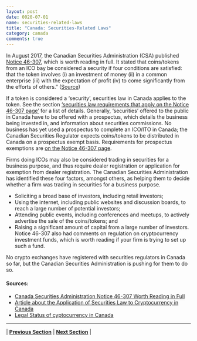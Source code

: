 ```yaml
---
layout: post
date: 0020-07-01
name: securities-related-laws
title: "Canada: Securities-Related Laws"
category: canada
comments: true
---
```


In August 2017, the Canadian Securities Administration (CSA) published [Notice 46-307](http://www.osc.gov.on.ca/en/SecuritiesLaw_csa_20170824_cryptocurrency-offerings.htm), which is worth reading in full. It stated that coins/tokens from an ICO bay be considered a security if four conditions are satisfied: that the token involves (i) an investment of money (ii) in a common enterprise (iii) with the expectation of profit (iv) to come significantly from the efforts of others.” ([Source](https://www.securitiesregulationcanada.com/2017/08/canadian-securities-administrators-weigh-in-on-the-applicability-of-canadian-securities-laws-to-cryptocurrencies-including-coins-and-tokens/))

If a token is considered a ‘security’, securities law in Canada applies to the token. See the section [‘securities law requirements that apply on the Notice 46-307 page’](http://www.osc.gov.on.ca/en/SecuritiesLaw_csa_20170824_cryptocurrency-offerings.htm) for a list of details. Generally, ‘securities’ offered to the public in Canada have to be offered with a prospectus, which details the business being invested in, and information about securities commissions. No business has yet used a prospectus to complete an ICO/ITO in Canada; the Canadian Securities Regulator expects coins/tokens to be distributed in Canada on a prospectus exempt basis. Requirements for prospectus exemptions are [on the Notice 46-307 page](http://www.osc.gov.on.ca/en/SecuritiesLaw_csa_20170824_cryptocurrency-offerings.htm).

Firms doing ICOs may also be considered trading in securities for a business purpose, and thus require dealer registration or application for exemption from dealer registration. The Canadian Securities Administration has identified these four factors, amongst others, as helping them to decide whether a firm was trading in securities for a business purpose.
- Soliciting a broad base of investors, including retail investors;
- Using the internet, including public websites and discussion boards, to reach a large number of potential investors;
- Attending public events, including conferences and meetups, to actively advertise the sale of the coins/tokens; and
- Raising a significant amount of capital from a large number of investors.
Notice 46-307 also had comments on regulation on cryptocurrency investment funds, which is worth reading if your firm is trying to set up such a fund.

No crypto exchanges have registered with securities regulators in Canada so far, but the Canadian Securities Administration is pushing for them to do so.


#### Sources:
- [Canada Securities Administration Notice 46-307 Worth Reading in Full](http://www.osc.gov.on.ca/en/SecuritiesLaw_csa_20170824_cryptocurrency-offerings.htm)
- [Article about the Application of Securities Law to Cryptocurrency in Canada](https://www.securitiesregulationcanada.com/2017/08/canadian-securities-administrators-weigh-in-on-the-applicability-of-canadian-securities-laws-to-cryptocurrencies-including-coins-and-tokens/)
- [Legal Status of cyptocurrency in Canada](http://www.mondaq.com/canada/x/674702/Insolvency+Bankruptcy/Cryptocurrency+Assets+Under+Insolvency+And+Personal+Property+Security+Law)

--- 



| **[Previous Section](https://neo-project.github.io/global-blockchain-compliance-hub//canada/canada-laws-token-sales.html)** | **[Next Section](https://neo-project.github.io/global-blockchain-compliance-hub//canada/canada-privacy-and-data-protection.html)** |

